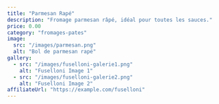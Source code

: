 ```yaml
---
title: "Parmesan Rapé"
description: "Fromage parmesan râpé, idéal pour toutes les sauces."
price: 0.00
category: "fromages-pates"
image:
  src: "/images/parmesan.png"
  alt: "Bol de parmesan rapé"
gallery:
  - src: "/images/fuselloni-galerie1.png"
    alt: "Fuselloni Image 1"
  - src: "/images/fuselloni-galerie2.png"
    alt: "Fuselloni Image 2"
affiliateUrl: "https://example.com/fuselloni"
---
```

